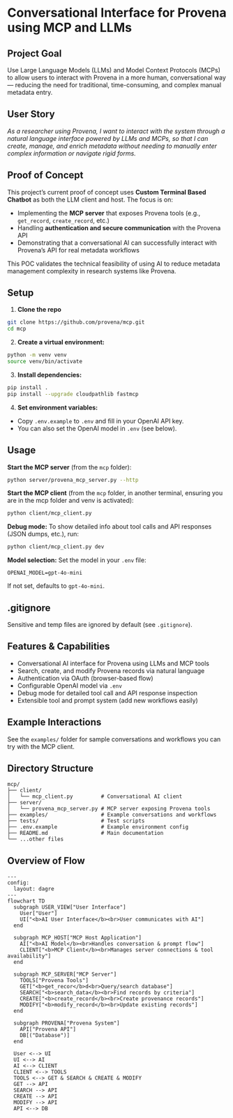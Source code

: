 # Conversational Interface for Provena using MCP and LLMs

## Project Goal

Use Large Language Models (LLMs) and Model Context Protocols (MCPs) to allow users to interact with Provena in a more human, conversational way — reducing the need for traditional, time-consuming, and complex manual metadata entry.

## User Story

_As a researcher using Provena, I want to interact with the system through a natural language interface powered by LLMs and MCPs, so that I can create, manage, and enrich metadata without needing to manually enter complex information or navigate rigid forms._

## Proof of Concept

This project’s current proof of concept uses **Custom Terminal Based Chatbot** as both the LLM client and host. The focus is on:

- Implementing the **MCP server** that exposes Provena tools (e.g., `get_record`, `create_record`, etc.)
- Handling **authentication and secure communication** with the Provena API
- Demonstrating that a conversational AI can successfully interact with Provena’s API for real metadata workflows

This POC validates the technical feasibility of using AI to reduce metadata management complexity in research systems like Provena.

## Setup

1. **Clone the repo**
  ```sh
  git clone https://github.com/provena/mcp.git
  cd mcp
  ```
2. **Create a virtual environment:**
  ```sh
  python -m venv venv
  source venv/bin/activate
  ```
3. **Install dependencies:**
  ```sh
  pip install .
  pip install --upgrade cloudpathlib fastmcp
  ```
4. **Set environment variables:**
  - Copy `.env.example` to `.env` and fill in your OpenAI API key.
  - You can also set the OpenAI model in `.env` (see below).

## Usage

**Start the MCP server** (from the `mcp` folder):
```sh
python server/provena_mcp_server.py --http
```

**Start the MCP client** (from the `mcp` folder, in another terminal, ensuring you are in the mcp folder and venv is activated):
```sh
python client/mcp_client.py
```

**Debug mode:**
To show detailed info about tool calls and API responses (JSON dumps, etc.), run:
```sh
python client/mcp_client.py dev
```

**Model selection:**
Set the model in your `.env` file:
```
OPENAI_MODEL=gpt-4o-mini
```
If not set, defaults to `gpt-4o-mini`.

## .gitignore
Sensitive and temp files are ignored by default (see `.gitignore`).

## Features & Capabilities

- Conversational AI interface for Provena using LLMs and MCP tools
- Search, create, and modify Provena records via natural language
- Authentication via OAuth (browser-based flow)
- Configurable OpenAI model via `.env`
- Debug mode for detailed tool call and API response inspection
- Extensible tool and prompt system (add new workflows easily)

## Example Interactions

See the `examples/` folder for sample conversations and workflows you can try with the MCP client.

## Directory Structure

```
mcp/
├── client/
│   └── mcp_client.py         # Conversational AI client
├── server/
│   └── provena_mcp_server.py # MCP server exposing Provena tools
├── examples/                 # Example conversations and workflows
├── tests/                    # Test scripts
├── .env.example              # Example environment config
├── README.md                 # Main documentation
└── ...other files
```

## Overview of Flow
```mermaid
---
config:
  layout: dagre
---
flowchart TD
  subgraph USER_VIEW["User Interface"]
    User["User"]
    UI["<b>AI User Interface</b><br>User communicates with AI"]
  end

  subgraph MCP_HOST["MCP Host Application"]
    AI["<b>AI Model</b><br>Handles conversation & prompt flow"]
    CLIENT["<b>MCP Client</b><br>Manages server connections & tool availability"]
  end

  subgraph MCP_SERVER["MCP Server"]
    TOOLS["Provena Tools"]
    GET["<b>get_recor</b>d<br>Query/search database"]
    SEARCH["<b>search_data</b><br>Find records by criteria"]
    CREATE["<b>create_record</b><br>Create provenance records"]
    MODIFY["<b>modify_record</b><br>Update existing records"]
  end

  subgraph PROVENA["Provena System"]
    API["Provena API"]
    DB[("Database")]
  end

  User <--> UI
  UI <--> AI
  AI <--> CLIENT
  CLIENT <--> TOOLS
  TOOLS <--> GET & SEARCH & CREATE & MODIFY
  GET --> API
  SEARCH --> API
  CREATE --> API
  MODIFY --> API
  API <--> DB

```
